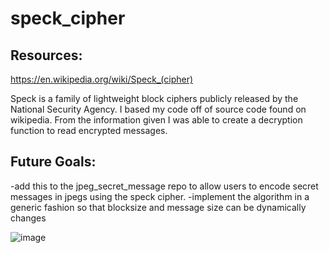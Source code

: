 # speck_cipher

## Resources: ##
https://en.wikipedia.org/wiki/Speck_(cipher)

Speck is a family of lightweight block ciphers publicly released by the National Security Agency. I based my code off of source code found on wikipedia. From the information given I was able to create a decryption function to read encrypted messages. 

## Future Goals: ##
-add this to the jpeg_secret_message repo to allow users to encode secret messages in jpegs using the speck cipher.
-implement the algorithm in a generic fashion so that blocksize and message size can be dynamically changes 

![image](https://user-images.githubusercontent.com/30327564/187025531-f2747c19-eb6d-49b2-bfa5-5d7c318894d7.png)
